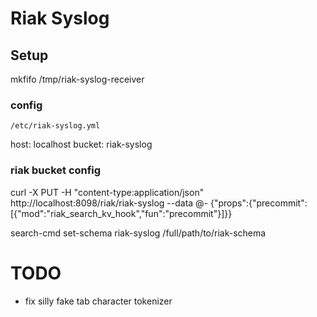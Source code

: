 # Riak Syslog

## Setup

mkfifo /tmp/riak-syslog-receiver

### config

`/etc/riak-syslog.yml`

host: localhost
bucket: riak-syslog


### riak bucket config

curl -X PUT -H "content-type:application/json" http://localhost:8098/riak/riak-syslog --data @-
{"props":{"precommit":[{"mod":"riak_search_kv_hook","fun":"precommit"}]}}

search-cmd set-schema riak-syslog /full/path/to/riak-schema

# TODO

+ fix silly fake tab character tokenizer
